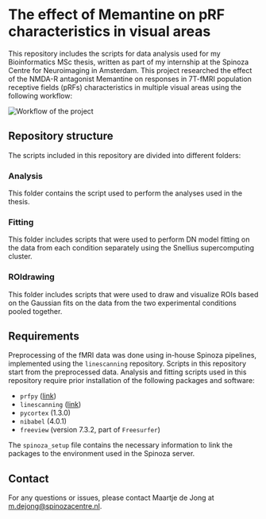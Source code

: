 # The effect of Memantine on pRF characteristics in visual areas 

This repository includes the scripts for data analysis used for my Bioinformatics MSc thesis, written as part of my internship at the Spinoza Centre for Neuroimaging in Amsterdam. This project researched the effect of the NMDA-R antagonist Memantine on responses in 7T-fMRI population receptive fields (pRFs) characteristics in multiple visual areas using the following workflow: 

![Workflow of the project](/.figures/workflow.png)

## Repository structure

The scripts included in this repository are divided into different folders:

### Analysis
This folder contains the script used to perform the analyses used in the thesis.

### Fitting
This folder includes scripts that were used to perform DN model fitting on the data from each condition separately using the Snellius supercomputing cluster.

### ROIdrawing
This folder includes scripts that were used to draw and visualize ROIs based on the Gaussian fits on the data from the two experimental conditions pooled together.

## Requirements

Preprocessing of the fMRI data was done using in-house Spinoza pipelines, implemented using the `linescanning` repository. Scripts in this repository start from the preprocessed data. Analysis and fitting scripts used in this repository require prior installation of the following packages and software:

- `prfpy` ([link](https://github.com/VU-Cog-Sci/prfpy))
- `linescanning` ([link](https://github.com/gjheij/linescanning))
- `pycortex` (1.3.0)
- `nibabel` (4.0.1)
- `freeview` (version 7.3.2, part of `Freesurfer`)

The `spinoza_setup` file contains the necessary information to link the packages to the environment used in the Spinoza server. 

## Contact
For any questions or issues, please contact Maartje de Jong at m.dejong@spinozacentre.nl.
